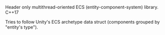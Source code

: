 Header only multithread-oriented ECS (entity-component-system) library. C++17

Tries to follow Unity's ECS archetype data struct (components grouped by "entity's type").
